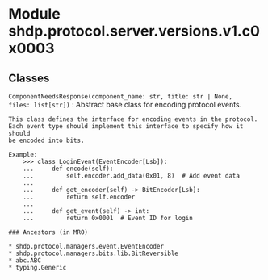 Module shdp.protocol.server.versions.v1.c0x0003
===============================================

Classes
-------

`ComponentNeedsResponse(component_name: str, title: str | None, files: list[str])`
:   Abstract base class for encoding protocol events.
    
    This class defines the interface for encoding events in the protocol.
    Each event type should implement this interface to specify how it should
    be encoded into bits.
    
    Example:
        >>> class LoginEvent(EventEncoder[Lsb]):
        ...     def encode(self):
        ...         self.encoder.add_data(0x01, 8)  # Add event data
        ...     
        ...     def get_encoder(self) -> BitEncoder[Lsb]:
        ...         return self.encoder
        ...     
        ...     def get_event(self) -> int:
        ...         return 0x0001  # Event ID for login

    ### Ancestors (in MRO)

    * shdp.protocol.managers.event.EventEncoder
    * shdp.protocol.managers.bits.lib.BitReversible
    * abc.ABC
    * typing.Generic